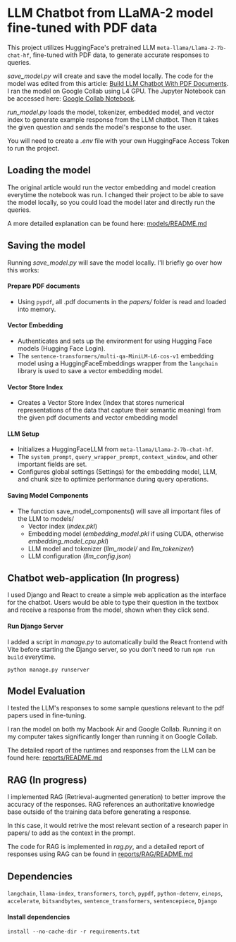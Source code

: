 # LLM Chatbot from LLaMA-2 model fine-tuned with PDF data

This project utilizes HuggingFace's pretrained LLM `meta-llama/Llama-2-7b-chat-hf`, fine-tuned with PDF data, to generate accurate responses to queries.

_save_model.py_ will create and save the model locally. The code for the model was edited from this article: [ Build LLM Chatbot With PDF Documents](https://www.linkedin.com/pulse/build-llm-chatbot-pdf-documents-peng-wang-bq5fc/). I ran the model on Google Collab using L4 GPU. The Jupyter Notebook can be accessed here: [Google Collab Notebook](https://colab.research.google.com/drive/1ittu4zTPqlZF0MFNlG_86_z_DN2kyZ9G?usp=sharing).

_run_model.py_ loads the model, tokenizer, embedded model, and vector index to generate example response from the LLM chatbot. Then it takes the given question and sends the model's response to the user.

You will need to create a _.env_ file with your own HuggingFace Access Token to run the project.

## Loading the model

The original article would run the vector embedding and model creation everytime the notebook was run. I changed their project to be able to save the model locally, so you could load the model later and directly run the queries.

A more detailed explanation can be found here: [models/README.md](models/README.md)

## Saving the model

Running _save_model.py_ will save the model locally. I'll briefly go over how this works:

#### Prepare PDF documents

- Using `pypdf`, all .pdf documents in the _papers/_ folder is read and loaded into memory.

#### Vector Embedding

- Authenticates and sets up the environment for using Hugging Face models (Hugging Face Login).
- The `sentence-transformers/multi-qa-MiniLM-L6-cos-v1` embedding model using a HuggingFaceEmbeddings wrapper from the `langchain` library is used to save a vector embedding model.

#### Vector Store Index

- Creates a Vector Store Index (Index that stores numerical representations of the data that capture their semantic meaning) from the given pdf documents and vector embedding model

#### LLM Setup

- Initializes a HuggingFaceLLM from `meta-llama/Llama-2-7b-chat-hf`.
- The `system_prompt`, `query_wrapper_prompt`, `context_window`, and other important fields are set.
- Configures global settings (Settings) for the embedding model, LLM, and chunk size to optimize performance during query operations.

#### Saving Model Components

- The function save_model_components() will save all important files of the LLM to models/
  - Vector index (_index.pkl_)
  - Embedding model (_embedding_model.pkl_ if using CUDA, otherwise _embedding_model_cpu.pkl_)
  - LLM model and tokenizer (_llm_model/_ and _llm_tokenizer/_)
  - LLM configuration (_llm_config.json_)

## Chatbot web-application (In progress)

I used Django and React to create a simple web application as the interface for the chatbot. Users would be able to type their question in the textbox and receive a response from the model, shown when they click send.

#### Run Django Server

I added a script in _manage.py_ to automatically build the React frontend with Vite before starting the Django server, so you don't need to run `npm run build` everytime.

```
python manage.py runserver
```

## Model Evaluation

I tested the LLM's responses to some sample questions relevant to the pdf papers used in fine-tuning.

I ran the model on both my Macbook Air and Google Collab. Running it on my computer takes significantly longer than running it on Google Collab.

The detailed report of the runtimes and responses from the LLM can be found here: [reports/README.md](reports/README.md)

## RAG (In progress)

I implemented RAG (Retrieval-augmented generation) to better improve the accuracy of the responses. RAG references an authoritative knowledge base outside of the training data before generating a response.

In this case, it would retrive the most relevant section of a research paper in papers/ to add as the context in the prompt.

The code for RAG is implemented in _rag.py_, and a detailed report of responses using RAG can be found in [reports/RAG/README.md](reports/RAG/README.md)

## Dependencies

`langchain`, `llama-index`, `transformers`, `torch`, `pypdf`, `python-dotenv`, `einops`, `accelerate`, `bitsandbytes`, `sentence_transformers`, `sentencepiece`, `Django`

#### Install dependencies

```
install --no-cache-dir -r requirements.txt
```
